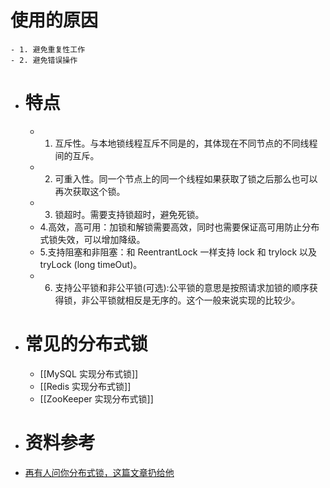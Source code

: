 # 使用的原因
	- 1. 避免重复性工作
	- 2. 避免错误操作
- # 特点
	- 1. 互斥性。与本地锁线程互斥不同是的，其体现在不同节点的不同线程间的互斥。
	- 2. 可重入性。同一个节点上的同一个线程如果获取了锁之后那么也可以再次获取这个锁。
	- 3. 锁超时。需要支持锁超时，避免死锁。
	- 4.高效，高可用：加锁和解锁需要高效，同时也需要保证高可用防止分布式锁失效，可以增加降级。
	- 5.支持阻塞和非阻塞：和 ReentrantLock 一样支持 lock 和 trylock 以及 tryLock (long timeOut)。
	- 6. 支持公平锁和非公平锁(可选):公平锁的意思是按照请求加锁的顺序获得锁，非公平锁就相反是无序的。这个一般来说实现的比较少。
- # 常见的分布式锁
	- [[MySQL 实现分布式锁]]
	- [[Redis 实现分布式锁]]
	- [[ZooKeeper 实现分布式锁]]
- # 资料参考
- [再有人问你分布式锁，这篇文章扔给他](https://juejin.cn/post/6844903688088059912)